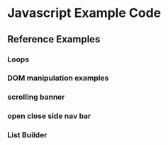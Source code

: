 # Javascript Example Code

## Reference Examples

### Loops

### DOM manipulation examples

### scrolling banner

### open close side nav bar

### List Builder